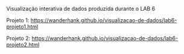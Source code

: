 Visualização interativa de dados produzida durante o LAB 6

Projeto 1: https://wanderhank.github.io/visualizacao-de-dados/lab6-projeto1.html

Projeto 2: https://wanderhank.github.io/visualizacao-de-dados/lab6-projeto2.html


